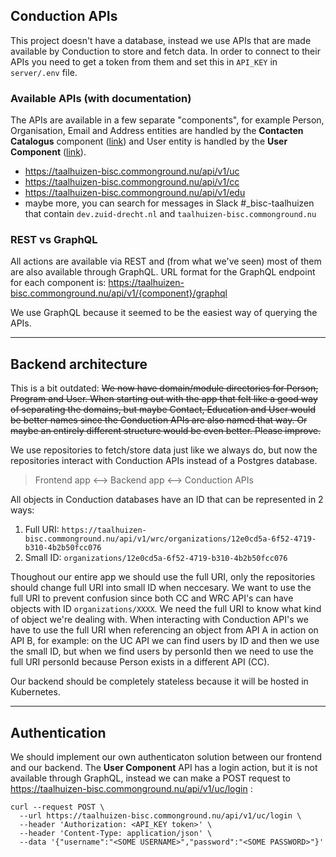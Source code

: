 ## Conduction APIs

This project doesn't have a database, instead we use APIs that are made available by Conduction to store and fetch data. In order to connect to their APIs you need to get a token from them and set this in `API_KEY` in `server/.env` file.

### Available APIs (with documentation)

The APIs are available in a few separate "components", for example Person, Organisation, Email and Address entities are handled by the **Contacten Catalogus** component ([link](https://taalhuizen-bisc.commonground.nu/api/v1/cc)) and User entity is handled by the **User Component** ([link](https://taalhuizen-bisc.commonground.nu/api/v1/uc)).

-   https://taalhuizen-bisc.commonground.nu/api/v1/uc
-   https://taalhuizen-bisc.commonground.nu/api/v1/cc
-   https://taalhuizen-bisc.commonground.nu/api/v1/edu
-   maybe more, you can search for messages in Slack #\_bisc-taalhuizen that contain `dev.zuid-drecht.nl` and `taalhuizen-bisc.commonground.nu`

### REST vs GraphQL

All actions are available via REST and (from what we've seen) most of them are also available through GraphQL. URL format for the GraphQL endpoint for each component is: https://taalhuizen-bisc.commonground.nu/api/v1/{component}/graphql

We use GraphQL because it seemed to be the easiest way of querying the APIs.

---

## Backend architecture

This is a bit outdated: ~~We now have domain/module directories for Person, Program and User. When starting out with the app that felt like a good way of separating the domains, but maybe Contact, Education and User would be better names since the Conduction APIs are also named that way. Or maybe an entirely different structure would be even better. Please improve.~~

We use repositories to fetch/store data just like we always do, but now the repositories interact with Conduction APIs instead of a Postgres database.

> Frontend app <--> Backend app <--> Conduction APIs

All objects in Conduction databases have an ID that can be represented in 2 ways:

1. Full URI: `https://taalhuizen-bisc.commonground.nu/api/v1/wrc/organizations/12e0cd5a-6f52-4719-b310-4b2b50fcc076`
2. Small ID: `organizations/12e0cd5a-6f52-4719-b310-4b2b50fcc076`

Thoughout our entire app we should use the full URI, only the repositories should change full URI into small ID when neccesary. We want to use the full URI to prevent confusion since both CC and WRC API's can have objects with ID `organizations/XXXX`. We need the full URI to know what kind of object we're dealing with. When interacting with Conduction API's we have to use the full URI when referencing an object from API A in action on API B, for example: on the UC API we can find users by ID and then we use the small ID, but when we find users by personId then we need to use the full URI personId because Person exists in a different API (CC).

Our backend should be completely stateless because it will be hosted in Kubernetes.

---

## Authentication

We should implement our own authenticaton solution between our frontend and our backend. The **User Component** API has a login action, but it is not available through GraphQL, instead we can make a POST request to https://taalhuizen-bisc.commonground.nu/api/v1/uc/login :

```
curl --request POST \
  --url https://taalhuizen-bisc.commonground.nu/api/v1/uc/login \
  --header 'Authorization: <API_KEY token>' \
  --header 'Content-Type: application/json' \
  --data '{"username":"<SOME USERNAME>","password":"<SOME PASSWORD>"}'
```
